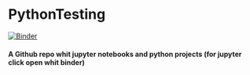 # PythonTesting
[![Binder](https://mybinder.org/badge_logo.svg)](https://mybinder.org/v2/gh/Creeper215ITA/PythonTesting/main)
#### A Github repo whit jupyter notebooks and python projects (for jupyter click open whit binder)
